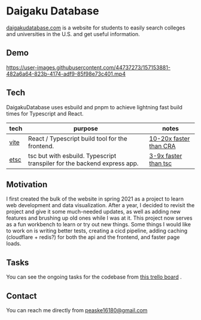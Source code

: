 # Daigaku Database

[daigakudatabase.com](https://daigakudatabase.com) is a website for students to easily search colleges and universities
in the U.S. and get useful information.

## Demo

https://user-images.githubusercontent.com/44737273/157153881-482a6a64-823b-4174-adf9-85f98e73c401.mp4

## Tech

DaigakuDatabase uses esbuild and pnpm to achieve lightning fast build times for Typescript and React.

| tech                                 | purpose                                                                  | notes |
|--------------------------------------|--------------------------------------------------------------------------|------|
| [vite](https://github.com/vitejs/vite)                                 | React / Typescript build tool for the frontend.                          | [10-20x faster than CRA](https://www.darraghoriordan.com/2021/05/16/migrating-from-create-react-app-to-vite/#:~:text=Vite%20is%2010%2D20%20times,t%20type%20check%20your%20code.)    |
| [etsc](https://github.com/a7ul/esbuild-node-tsc)                                 | tsc but with esbuild. Typescript transpiler for the backend express app. | [3-9x faster than tsc](https://datastation.multiprocess.io/blog/2021-11-13-benchmarking-esbuild-swc-typescript-babel.html)    |

## Motivation

I first created the bulk of the website in spring 2021 as a project to learn web development and data visualization.
After a year, I decided to revisit the project and give it some much-needed updates, as well as adding new features and
brushing up old ones while I was at it. This project now serves as a fun workbench to learn or try out new things. Some
things I would like to work on is writing better tests, creating a cicd pipeline, adding caching (cloudflare + redis?)
for both the api and the frontend, and faster page loads.

## Tasks

You can see the ongoing tasks for the codebase
from [this trello board](https://trello.com/invite/b/vETEHdNh/a0825ebb890d9ff6e35b8bbc6170dc83/daigaku-database)
.

## Contact

You can reach me directly from [peaske16180@gmail.com](mailto:peaske16180@gmail.com)
